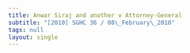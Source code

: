 ```yaml
---
title: Anwar Siraj and another v Attorney-General
subtitle: "[2010] SGHC 36 / 08\_February\_2010"
tags: null
layout: single
---
```


